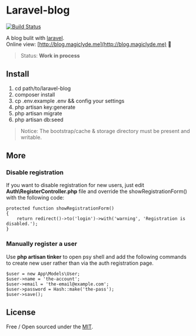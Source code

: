 # Laravel-blog

[![Build Status](https://travis-ci.org/magiclyde/laravel-blog.svg?branch=master)](https://travis-ci.org/magiclyde/laravel-blog)

A blog bulit with [laravel](https://laravel.com/).<br/>
Online view: [http://blog.magiclyde.me](http://blog.magiclyde.me) :rocket:<br/>

> Status: **Work in process**

## Install
1. cd path/to/laravel-blog
2. composer install
3. cp .env.example .env && config your settings
4. php artisan key:generate 
5. php artisan migrate
6. php artisan db:seed

> Notice: The bootstrap/cache & storage directory must be present and writable.

## More
### Disable registration
If you want to disable registration for new users, just edit **Auth\RegisterController.php** file and override the showRegistrationForm() with the following code:

    protected function showRegistrationForm()
    {
        return redirect()->to('login')->with('warning', 'Registration is disabled.');
    }

### Manually register a user 
Use **php artisan tinker** to open psy shell and add the following commands to create new user rather than via the auth registration page.
    
	$user = new App\Models\User;
	$user->name = 'the-account';
    $user->email = 'the-email@example.com';
    $user->password = Hash::make('the-pass');
    $user->save();

## License
Free / Open sourced under the [MIT](https://github.com/magiclyde/laravel-blog/blob/master/LICENSE).
